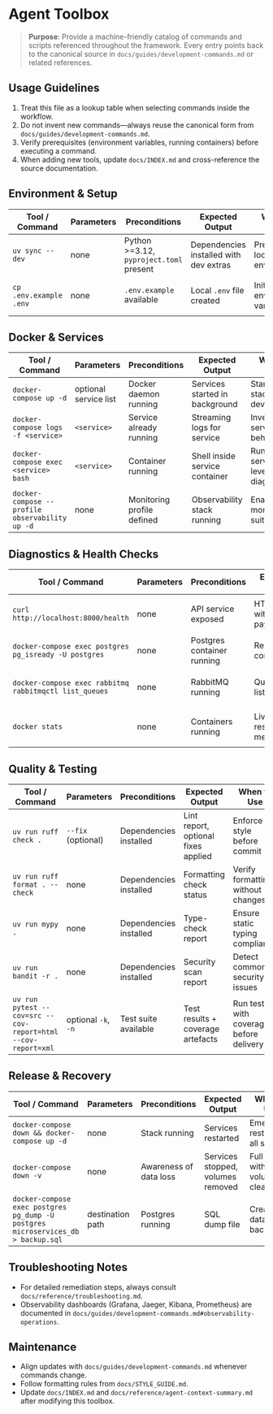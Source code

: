 # Agent Toolbox

> **Purpose**: Provide a machine-friendly catalog of commands and scripts referenced throughout the framework. Every entry points back to the canonical source in `docs/guides/development-commands.md` or related references.

## Usage Guidelines

1. Treat this file as a lookup table when selecting commands inside the workflow.
2. Do not invent new commands—always reuse the canonical form from `docs/guides/development-commands.md`.
3. Verify prerequisites (environment variables, running containers) before executing a command.
4. When adding new tools, update `docs/INDEX.md` and cross-reference the source documentation.

## Environment & Setup

| Tool / Command | Parameters | Preconditions | Expected Output | When to Use | References |
|----------------|------------|---------------|-----------------|-------------|------------|
| `uv sync --dev` | none | Python >=3.12, `pyproject.toml` present | Dependencies installed with dev extras | Prepare local environment | `docs/guides/development-commands.md` ("Package Management") |
| `cp .env.example .env` | none | `.env.example` available | Local `.env` file created | Initialize environment variables | `docs/guides/development-commands.md` ("Configuration and Validation") |

## Docker & Services

| Tool / Command | Parameters | Preconditions | Expected Output | When to Use | References |
|----------------|------------|---------------|-----------------|-------------|------------|
| `docker-compose up -d` | optional service list | Docker daemon running | Services started in background | Start full stack for development | `docs/guides/development-commands.md` ("Docker Compose Operations") |
| `docker-compose logs -f <service>` | `<service>` | Service already running | Streaming logs for service | Investigate service behaviour | `docs/guides/development-commands.md` ("Docker Compose Operations") |
| `docker-compose exec <service> bash` | `<service>` | Container running | Shell inside service container | Run service-level diagnostics | `docs/guides/development-commands.md` ("Docker Compose Operations") |
| `docker-compose --profile observability up -d` | none | Monitoring profile defined | Observability stack running | Enable monitoring suite | `docs/guides/development-commands.md` ("Observability Operations") |

## Diagnostics & Health Checks

| Tool / Command | Parameters | Preconditions | Expected Output | When to Use | References |
|----------------|------------|---------------|-----------------|-------------|------------|
| `curl http://localhost:8000/health` | none | API service exposed | HTTP 200 with health payload | Confirm business API availability | `docs/guides/development-commands.md` ("Configuration and Validation") |
| `docker-compose exec postgres pg_isready -U postgres` | none | Postgres container running | Readiness confirmation | Check PostgreSQL health | `docs/guides/development-commands.md` ("Data Service Operations") |
| `docker-compose exec rabbitmq rabbitmqctl list_queues` | none | RabbitMQ running | Queue listing | Inspect broker state | `docs/guides/development-commands.md` ("Observability Operations") |
| `docker stats` | none | Containers running | Live resource metrics | Monitor performance issues | `docs/guides/development-commands.md` ("Troubleshooting Commands") |

## Quality & Testing

| Tool / Command | Parameters | Preconditions | Expected Output | When to Use | References |
|----------------|------------|---------------|-----------------|-------------|------------|
| `uv run ruff check .` | `--fix` (optional) | Dependencies installed | Lint report, optional fixes applied | Enforce style before commit | `docs/guides/development-commands.md` ("Code Quality Commands") |
| `uv run ruff format . --check` | none | Dependencies installed | Formatting check status | Verify formatting without changes | `docs/guides/development-commands.md` ("Code Quality Commands") |
| `uv run mypy .` | none | Dependencies installed | Type-check report | Ensure static typing compliance | `docs/guides/development-commands.md` ("Code Quality Commands") |
| `uv run bandit -r .` | none | Dependencies installed | Security scan report | Detect common security issues | `docs/guides/development-commands.md` ("Code Quality Commands") |
| `uv run pytest --cov=src --cov-report=html --cov-report=xml` | optional `-k`, `-n` | Test suite available | Test results + coverage artefacts | Run tests with coverage before delivery | `docs/guides/development-commands.md` ("Testing Commands") |

## Release & Recovery

| Tool / Command | Parameters | Preconditions | Expected Output | When to Use | References |
|----------------|------------|---------------|-----------------|-------------|------------|
| `docker-compose down && docker-compose up -d` | none | Stack running | Services restarted | Emergency restart of all services | `docs/guides/development-commands.md` ("Emergency Procedures") |
| `docker-compose down -v` | none | Awareness of data loss | Services stopped, volumes removed | Full reset with volume cleanup | `docs/guides/development-commands.md` ("Emergency Procedures") |
| `docker-compose exec postgres pg_dump -U postgres microservices_db > backup.sql` | destination path | Postgres running | SQL dump file | Create database backup | `docs/guides/development-commands.md` ("Emergency Procedures") |

## Troubleshooting Notes

- For detailed remediation steps, always consult `docs/reference/troubleshooting.md`.
- Observability dashboards (Grafana, Jaeger, Kibana, Prometheus) are documented in `docs/guides/development-commands.md#observability-operations`.

## Maintenance

- Align updates with `docs/guides/development-commands.md` whenever commands change.
- Follow formatting rules from `docs/STYLE_GUIDE.md`.
- Update `docs/INDEX.md` and `docs/reference/agent-context-summary.md` after modifying this toolbox.
